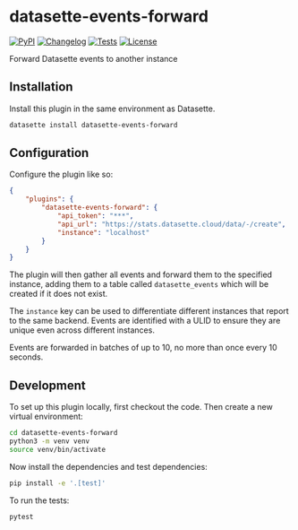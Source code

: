 # datasette-events-forward

[![PyPI](https://img.shields.io/pypi/v/datasette-events-forward.svg)](https://pypi.org/project/datasette-events-forward/)
[![Changelog](https://img.shields.io/github/v/release/datasette/datasette-events-forward?include_prereleases&label=changelog)](https://github.com/datasette/datasette-events-forward/releases)
[![Tests](https://github.com/datasette/datasette-events-forward/actions/workflows/test.yml/badge.svg)](https://github.com/datasette/datasette-events-forward/actions/workflows/test.yml)
[![License](https://img.shields.io/badge/license-Apache%202.0-blue.svg)](https://github.com/datasette/datasette-events-forward/blob/main/LICENSE)

Forward Datasette events to another instance

## Installation

Install this plugin in the same environment as Datasette.
```bash
datasette install datasette-events-forward
```

## Configuration

Configure the plugin like so:

```json
{
    "plugins": {
        "datasette-events-forward": {
            "api_token": "***",
            "api_url": "https://stats.datasette.cloud/data/-/create",
            "instance": "localhost"
        }
    }
}
```
The plugin will then gather all events and forward them to the specified instance, adding them to a table called `datasette_events` which will be created if it does not exist.

The `instance` key can be used to differentiate different instances that report to the same backend. Events are identified with a ULID to ensure they are unique even across different instances.

Events are forwarded in batches of up to 10, no more than once every 10 seconds.

## Development

To set up this plugin locally, first checkout the code. Then create a new virtual environment:
```bash
cd datasette-events-forward
python3 -m venv venv
source venv/bin/activate
```
Now install the dependencies and test dependencies:
```bash
pip install -e '.[test]'
```
To run the tests:
```bash
pytest
```
